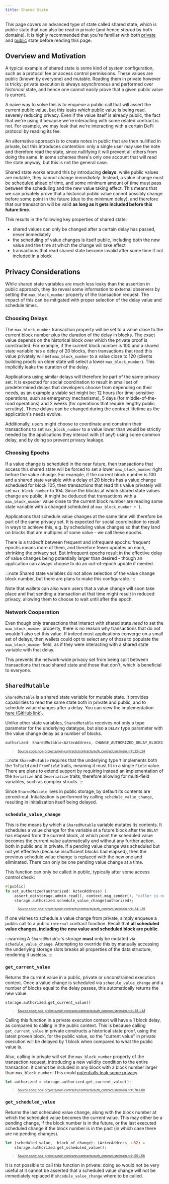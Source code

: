 ```yaml
---
title: Shared State
---
```


This page covers an advanced type of state called shared state, which is public state that can also be read in private (and hence _shared_ by both domains). It is highly recommended that you're familiar with both [private](./private_state.md) and [public](./public_state.md) state before reading this page.

## Overview and Motivation

A typical example of shared state is some kind of system configuration, such as a protocol fee or access control permissions. These values are public (known by everyone) and mutable. Reading them in private however is tricky: private execution is always asynchronous and performed over _historical_ state, and hence one cannot easily prove that a given public value is current.

A naive way to solve this is to enqueue a public call that will assert the current public value, but this leaks _which_ public value is being read, severely reducing privacy. Even if the value itself is already public, the fact that we're using it because we're interacting with some related contract is not. For example, we may leak that we're interacting with a certain DeFi protocol by reading its fee.

An alternative approach is to create notes in public that are then nullified in private, but this introduces contention: only a single user may use the note and therefore read the state, since nullifying it will prevent all others from doing the same. In some schemes there's only one account that will read the state anyway, but this is not the general case.

Shared state works around this by introducing **delays**: while public values are mutable, they cannot change _immediately_. Instead, a value change must be scheduled ahead of time, and some minimum amount of time must pass between the scheduling and the new value taking effect. This means that we can privately prove that a historical public value cannot possibly change before some point in the future (due to the minimum delay), and therefore that our transaction will be valid **as long as it gets included before this future time**.

This results in the following key properties of shared state:

- shared values can only be changed after a certain delay has passed, never immediately
- the scheduling of value changes is itself public, including both the new value and the time at which the change will take effect
- transactions that read shared state become invalid after some time if not included in a block

## Privacy Considerations

While shared state variables are much less leaky than the assertion in public approach, they do reveal some information to external observers by setting the `max_block_number` property of the transaction request. The impact of this can be mitigated with proper selection of the delay value and schedule times.

### Choosing Delays

The `max_block_number` transaction property will be set to a value close to the current block number plus the duration of the delay in blocks. The exact value depends on the historical block over which the private proof is constructed. For example, if the current block number is 100 and a shared state variable has a delay of 20 blocks, then transactions that read this value privately will set `max_block_number` to a value close to 120 (clients building proofs on older state will select a lower `max_block_number`). This implicitly leaks the duration of the delay.

Applications using similar delays will therefore be part of the same privacy set. It is expected for social coordination to result in small set of predetermined delays that developers choose from depending on their needs, as an example a viable set might be: 12 hours (for time-sensitive operations, such as emergency mechanisms), 5 days (for middle-of-the-road operations) and 2 weeks (for operations that require lengthy public scrutiny). These delays can be changed during the contract lifetime as the application's needs evolve.

Additionally, users might choose to coordinate and constrain their transactions to set `max_block_number` to a value lower than would be strictly needed by the applications they interact with (if any!) using some common delay, and by doing so prevent privacy leakage.

### Choosing Epochs

If a value change is scheduled in the near future, then transactions that access this shared state will be forced to set a lower `max_block_number` right before the value change. For example, if the current block number is 100 and a shared state variable with a delay of 20 blocks has a value change scheduled for block 105, then transactions that read this value privately will set `max_block_number` to 104. Since the blocks at which shared state values change are public, it might be deduced that transactions with a `max_block_number` value close to the current block number are reading some state variable with a changed scheduled at `max_block_number + 1`.

Applications that schedule value changes at the same time will therefore be part of the same privacy set. It is expected for social coordination to result in ways to achieve this, e.g. by scheduling value changes so that they land on blocks that are multiples of some value - we call these epochs.

There is a tradeoff between frequent and infrequent epochs: frequent epochs means more of them, and therefore fewer updates on each, shrinking the privacy set. But infrequent epochs result in the effective delay of value changes being potentially larger than desired - though an application can always choose to do an out-of-epoch update if needed.

:::note
Shared state variables do not allow selection of the value change block number, but there are plans to make this configurable.
:::

Note that wallets can also warn users that a value change will soon take place and that sending a transaction at that time might result in reduced privacy, allowing them to choose to wait until after the epoch.

### Network Cooperation

Even though only transactions that interact with shared state _need_ to set the `max_block_number` property, there is no reason why transactions that do not wouldn't also set this value. If indeed most applications converge on a small set of delays, then wallets could opt to select any of those to populate the `max_block_number` field, as if they were interacting with a shared state variable with that delay.

This prevents the network-wide privacy set from being split between transactions that read shared state and those that don't, which is beneficial to everyone.

## `SharedMutable`

`SharedMutable` is a shared state variable for mutable state. It provides capabilities to read the same state both in private and public, and to schedule value changes after a delay. You can view the implementation [here (GitHub link)](https://github.com/AztecProtocol/aztec-packages/blob/v0.84.0-alpha-testnet.0/noir-projects/aztec-nr/aztec/src/state_vars/shared_mutable/shared_mutable.nr).

Unlike other state variables, `SharedMutable` receives not only a type parameter for the underlying datatype, but also a `DELAY` type parameter with the value change delay as a number of blocks.

```rust title="shared_mutable_storage" showLineNumbers 
authorized: SharedMutable<AztecAddress, CHANGE_AUTHORIZED_DELAY_BLOCKS, Context>,
```
> <sup><sub><a href="https://github.com/AztecProtocol/aztec-packages/blob/v0.84.0-alpha-testnet.0/noir-projects/noir-contracts/contracts/auth_contract/src/main.nr#L22-L24" target="_blank" rel="noopener noreferrer">Source code: noir-projects/noir-contracts/contracts/auth_contract/src/main.nr#L22-L24</a></sub></sup>


:::note
`SharedMutable` requires that the underlying type `T` implements both the `ToField` and `FromField` traits, meaning it must fit in a single `Field` value. There are plans to extend support by requiring instead an implementation of the `Serialize` and `Deserialize` traits, therefore allowing for multi-field variables, such as complex structs.
:::

Since `SharedMutable` lives in public storage, by default its contents are zeroed-out. Intialization is performed by calling `schedule_value_change`, resulting in initialization itself being delayed.

### `schedule_value_change`

This is the means by which a `SharedMutable` variable mutates its contents. It schedules a value change for the variable at a future block after the `DELAY` has elapsed from the current block, at which point the scheduled value becomes the current value automatically and without any further action, both in public and in private. If a pending value change was scheduled but not yet effective (because insufficient blocks had elapsed), then the previous schedule value change is replaced with the new one and eliminated. There can only be one pending value change at a time.

This function can only be called in public, typically after some access control check:

```rust title="shared_mutable_schedule" showLineNumbers 
#[public]
fn set_authorized(authorized: AztecAddress) {
    assert_eq(storage.admin.read(), context.msg_sender(), "caller is not admin");
    storage.authorized.schedule_value_change(authorized);
```
> <sup><sub><a href="https://github.com/AztecProtocol/aztec-packages/blob/v0.84.0-alpha-testnet.0/noir-projects/noir-contracts/contracts/auth_contract/src/main.nr#L34-L39" target="_blank" rel="noopener noreferrer">Source code: noir-projects/noir-contracts/contracts/auth_contract/src/main.nr#L34-L39</a></sub></sup>


If one wishes to schedule a value change from private, simply enqueue a public call to a public `internal` contract function. Recall that **all scheduled value changes, including the new value and scheduled block are public**.

:::warning
A `SharedMutable`'s storage **must** only be mutated via `schedule_value_change`. Attempting to override this by manually accessing the underlying storage slots breaks all properties of the data structure, rendering it useless.
:::

### `get_current_value`

Returns the current value in a public, private or unconstrained execution context. Once a value change is scheduled via `schedule_value_change` and a number of blocks equal to the delay passes, this automatically returns the new value.

```rust title="shared_mutable_get_current_public" showLineNumbers 
storage.authorized.get_current_value()
```
> <sup><sub><a href="https://github.com/AztecProtocol/aztec-packages/blob/v0.84.0-alpha-testnet.0/noir-projects/noir-contracts/contracts/auth_contract/src/main.nr#L46-L48" target="_blank" rel="noopener noreferrer">Source code: noir-projects/noir-contracts/contracts/auth_contract/src/main.nr#L46-L48</a></sub></sup>


Calling this function in a private execution context will have a 1 block delay, as compared to calling in the public context. This is because calling `get_current_value` in private constructs a historical state proof, using the latest proven block, for the public value, so the "current value" in private execution will be delayed by 1 block when compared to what the public value is.

Also, calling in private will set the `max_block_number` property of the transaction request, introducing a new validity condition to the entire transaction: it cannot be included in any block with a block number larger than `max_block_number`. This could [potentially leak some privacy](#privacy-considerations).

```rust title="shared_mutable_get_current_private" showLineNumbers 
let authorized = storage.authorized.get_current_value();
```
> <sup><sub><a href="https://github.com/AztecProtocol/aztec-packages/blob/v0.84.0-alpha-testnet.0/noir-projects/noir-contracts/contracts/auth_contract/src/main.nr#L78-L80" target="_blank" rel="noopener noreferrer">Source code: noir-projects/noir-contracts/contracts/auth_contract/src/main.nr#L78-L80</a></sub></sup>


### `get_scheduled_value`

Returns the last scheduled value change, along with the block number at which the scheduled value becomes the current value. This may either be a pending change, if the block number is in the future, or the last executed scheduled change if the block number is in the past (in which case there are no pending changes).

```rust title="shared_mutable_get_scheduled_public" showLineNumbers 
let (scheduled_value, _block_of_change): (AztecAddress, u32) =
    storage.authorized.get_scheduled_value();
```
> <sup><sub><a href="https://github.com/AztecProtocol/aztec-packages/blob/v0.84.0-alpha-testnet.0/noir-projects/noir-contracts/contracts/auth_contract/src/main.nr#L55-L58" target="_blank" rel="noopener noreferrer">Source code: noir-projects/noir-contracts/contracts/auth_contract/src/main.nr#L55-L58</a></sub></sup>


It is not possible to call this function in private: doing so would not be very useful at it cannot be asserted that a scheduled value change will not be immediately replaced if `shcedule_value_change` where to be called.
